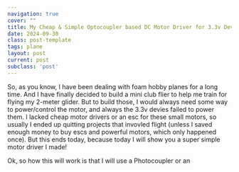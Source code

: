 ```yaml
---
navigation: true
cover: ""
title: My Cheap & Simple Optocoupler based DC Motor Driver for 3.3v Devices
date: 2024-09-30
class: post-template
tags: plane
layout: post
current: post
subclass: 'post'
---
```


So, as you know, I have been dealing with foam hobby planes for a long time. And I have finally decided to build a mini club flier to help me train for flying my 2-meter glider. But to build those, I would always need some way to power/control the motor, and always the 3.3v devies failed to power them. I lacked cheap motor drivers or an esc for these small motors, so usually I ended up quitting projects that invovled flight (unless I saved enough money to buy escs and powerful motors, which only happened once). But this ends today, because today I will show you a super simple motor driver I made!

Ok, so how this will work is that I will use a Photocoupler or an 